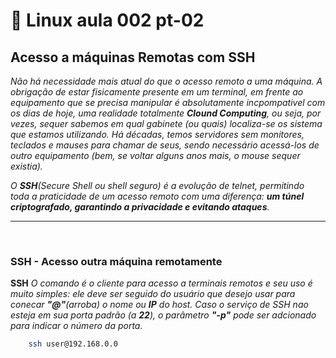 # 🐧 Linux aula 002 pt-02

## Acesso a máquinas Remotas com **SSH**

*Não há necessidade mais atual do que o acesso remoto a uma máquina. A obrigação de estar fisicamente presente em um terminal, em frente ao equipamento que se precisa manipular é absolutamente incpompativel com os dias de hoje, uma realidade totalmente **Clound Computing**, ou seja, por vezes, sequer sabemos em qual gabinete (ou quais) localiza-se os sistema que estamos utilizando. Há décadas, temos servidores sem monitores, teclados e mauses para chamar de seus, sendo necessário acessá-los de outro equipamento (bem, se voltar alguns anos mais, o mouse sequer existia).*

*O **SSH**(Secure Shell ou shell seguro) é a evolução de telnet, permitindo toda a praticidade de um acesso remoto com uma diferença: **um túnel criptografado, garantindo a privacidade e evitando ataques**.*

<hr>
<br>

### **SSH** - Acesso outra máquina remotamente

**SSH** *O comando é o cliente para acesso a terminais remotos e seu uso é muito simples: ele deve ser seguido do usuário que desejo usar para conecar **"@"**(arroba) o nome ou **IP** do host. Caso o serviço de SSH nao esteja em sua porta padrão (a **22**), o parâmetro **"-p"** pode ser adcionado para indicar o número da porta.*

```sh
    ssh user@192.168.0.0
```
